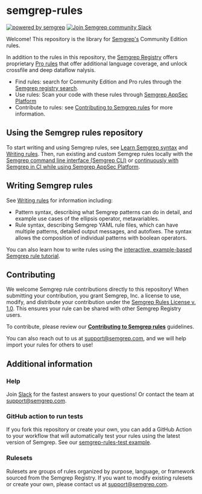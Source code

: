 # semgrep-rules

[![powered by semgrep](https://img.shields.io/badge/powered%20by%20semgrep-2ACFA6)](https://semgrep.dev/)
<a href="https://go.semgrep.dev/slack">
<img src="https://img.shields.io/badge/community%20slack-3.5k%20members-green?style=flat-square" alt="Join Semgrep community Slack" />
</a>

Welcome! This repository is the library for [Semgrep's](https://semgrep.dev/) Community Edition rules.

In addition to the rules in this repository, the [Semgrep Registry](https://semgrep.dev/explore) offers proprietary [Pro rules](https://semgrep.dev/products/semgrep-code/pro-rules) that offer additional language coverage, and unlock crossfile and deep dataflow nalysis.

- Find rules: search for Community Edition and Pro rules through the [Semgrep registry search](https://semgrep.dev/r).
- Use rules: Scan your code with these rules through [Semgrep AppSec Platform](https://semgrep.dev/login)
- Contribute to rules: see [Contributing to Semgrep rules](https://semgrep.dev/docs/contributing/contributing-to-semgrep-rules-repository/) for more information.

## Using the Semgrep rules repository

To start writing and using Semgrep rules, see [Learn Semgrep syntax](https://semgrep.dev/learn) and [Writing rules](https://semgrep.dev/docs/writing-rules/overview/). Then, run existing and custom Semgrep rules locally with the [Semgrep command line interface (Semgrep CLI)](https://semgrep.dev/docs/getting-started/) or [continuously with Semgrep in CI while using Semgrep AppSec Platform](https://semgrep.dev/docs/semgrep-app/getting-started-with-semgrep-app/).

## Writing Semgrep rules

See [Writing rules](https://semgrep.dev/docs/writing-rules/overview/) for information including:

- Pattern syntax, describing what Semgrep patterns can do in detail, and example use cases of the ellipsis operator, metavariables.
- Rule syntax, describing Semgrep YAML rule files, which can have multiple patterns, detailed output messages, and autofixes. The syntax allows the composition of individual patterns with boolean operators.

You can also learn how to write rules using the [interactive, example-based Semgrep rule tutorial](https://semgrep.dev/learn).

## Contributing

We welcome Semgrep rule contributions directly to this repository! When submitting your contribution, you grant Semgrep, Inc. a license to use, modify, and distribute your contribution under the [Semgrep Rules License v. 1.0](https://semgrep.dev/legal/rules-license). This ensures your rule can be shared with other Semgrep Registry users.

To contribute, please review our  **[Contributing to Semgrep rules](https://semgrep.dev/docs/contributing/contributing-to-semgrep-rules-repository/)** guidelines.

You can also reach out to us at support@semgrep.com, and we will help import your rules for others to use!


## Additional information

### Help

Join [Slack](https://go.semgrep.dev/slack) for the fastest answers to your questions! Or contact the team at support@semgrep.com.

### GitHub action to run tests

If you fork this repository or create your own, you can add a GitHub Action to your workflow that will automatically test your rules using the latest version of Semgrep. See our [semgrep-rules-test example](https://github.com/returntocorp/semgrep-rules/blob/develop/.github/workflows/semgrep-rules-test.yml).

### Rulesets

Rulesets are groups of rules organized by purpose, language, or framework sourced from the Semgrep Registry. If you want to modify existing rulesets or create your own, please contact us at support@semgrep.com.
